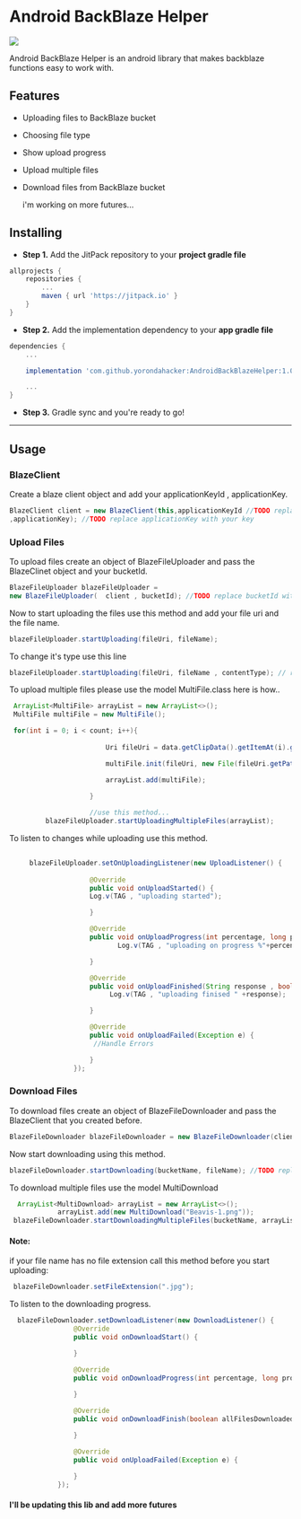 
# Android BackBlaze Helper

[![](https://jitpack.io/v/yorondahacker/AndroidBackBlazeHelper.svg)](https://jitpack.io/#yorondahacker/AndroidBackBlazeHelper)


Android BackBlaze Helper is an android library that makes backblaze functions easy to work with.



## Features
- Uploading files to BackBlaze bucket
- Choosing file type
- Show upload progress
- Upload multiple files
- Download files from BackBlaze bucket

  i'm working on more futures...







## Installing
- **Step 1.** Add the JitPack repository to your **project gradle file**
```groovy
allprojects {
    repositories {
        ...
        maven { url 'https://jitpack.io' }
    }
}
```

- **Step 2.** Add the implementation dependency to your **app gradle file**
```groovy
dependencies {
    ...

    implementation 'com.github.yorondahacker:AndroidBackBlazeHelper:1.0.4'

    ...
}
```

- **Step 3.** Gradle sync and you're ready to go!

---

## Usage

### BlazeClient

Create a blaze client object and add your applicationKeyId , applicationKey.
```java
BlazeClient client = new BlazeClient(this,applicationKeyId //TODO replace applicationKeyId with your key
,applicationKey); //TODO replace applicationKey with your key
```

### Upload Files

To upload files create an object of BlazeFileUploader
and pass the BlazeClinet object and your bucketId.
```java
BlazeFileUploader blazeFileUploader = 
new BlazeFileUploader(  client , bucketId); //TODO replace bucketId with your Bucket Id
```

Now to start uploading the files use this method and add your file uri and the file name.

```java
blazeFileUploader.startUploading(fileUri, fileName);
```
To change it's type use this line

```java
blazeFileUploader.startUploading(fileUri, fileName , contentType); // replace the content type with mime type or choose one from FileTypes.class e.g. FileTypes.IMAGE_TYPE
```

To upload multiple files please use the model MultiFile.class here is how..

```java
 ArrayList<MultiFile> arrayList = new ArrayList<>();
 MultiFile multiFile = new MultiFile();

 for(int i = 0; i < count; i++){
 
                        Uri fileUri = data.getClipData().getItemAt(i).getUri();

                        multiFile.init(fileUri, new File(fileUri.getPath()).getAbsolutePath() , FileTypes.IMAGE_TYPE);

                        arrayList.add(multiFile);

                    }
                    
                    //use this method...
         blazeFileUploader.startUploadingMultipleFiles(arrayList);

```


To listen to changes while uploading use this method.

```java
         
     blazeFileUploader.setOnUploadingListener(new UploadListener() {
     
                    @Override
                    public void onUploadStarted() {
                    Log.v(TAG , "uploading started");

                    }                         

                    @Override
                    public void onUploadProgress(int percentage, long progress, long total) {
                           Log.v(TAG , "uploading on progress %"+percentage);

                    }

                    @Override
                    public void onUploadFinished(String response , boolean allFilesUploaded) {
                         Log.v(TAG , "uploading finised " +response);

                    }

                    @Override
                    public void onUploadFailed(Exception e) {
                     //Handle Errors

                    }
                });
```

### Download Files

To download files create an object of BlazeFileDownloader
and pass the BlazeClient that you created before.

```java
BlazeFileDownloader blazeFileDownloader = new BlazeFileDownloader(client);
```

Now start downloading using this method.

```java
blazeFileDownloader.startDownloading(bucketName, fileName); //TODO replace bucketName with your bucket name and fileName with your file name
```

To download multiple files use the model MultiDownload

```java
  ArrayList<MultiDownload> arrayList = new ArrayList<>();
            arrayList.add(new MultiDownload("Beavis-1.png"));
 blazeFileDownloader.startDownloadingMultipleFiles(bucketName, arrayList);

```

#### Note:
if your file name has no file extension call this method before you start uploading:
```java
 blazeFileDownloader.setFileExtension(".jpg");
```

To listen to the downloading progress.

```java
  blazeFileDownloader.setDownloadListener(new DownloadListener() {
                @Override
                public void onDownloadStart() {

                }

                @Override
                public void onDownloadProgress(int percentage, long progress, long total) {
                
                }

                @Override
                public void onDownloadFinish(boolean allFilesDownloaded) {

                }

                @Override
                public void onUploadFailed(Exception e) {

                }
            });
```

#### I'll be updating this lib and add more futures
                 
